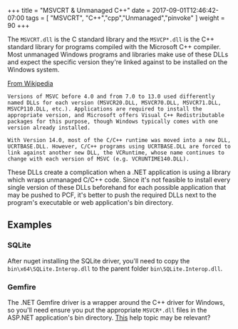 +++
title = "MSVCRT & Unmanaged C++"
date =  2017-09-01T12:46:42-07:00
tags = [ "MSVCRT", "C++","cpp","Unmanaged","pinvoke" ]
weight = 90
+++

The `MSVCRT.dll` is the C standard library and the `MSVCP*.dll` is the C++ standard library for programs compiled with the Microsoft C++ compiler. Most unmanaged Windows programs and libraries make use of these DLLs and expect the specific version they're linked against to be installed on the Windows system.

[From Wikipedia](https://en.wikipedia.org/wiki/Microsoft_Windows_library_files#MSVCRT.DLL.2C_MSVCP.2A.DLL_and_CRTDLL.DLL)

```text
Versions of MSVC before 4.0 and from 7.0 to 13.0 used differently named DLLs for each version (MSVCR20.DLL, MSVCR70.DLL, MSVCR71.DLL, MSVCP110.DLL, etc.). Applications are required to install the appropriate version, and Microsoft offers Visual C++ Redistributable packages for this purpose, though Windows typically comes with one version already installed.

With Version 14.0, most of the C/C++ runtime was moved into a new DLL, UCRTBASE.DLL. However, C/C++ programs using UCRTBASE.DLL are forced to link against another new DLL, the VCRuntime, whose name continues to change with each version of MSVC (e.g. VCRUNTIME140.DLL).
```

These DLLs create a complication when a .NET application is using a library which wraps unmanaged C/C++ code. Since it's not feasible to install every single version of these DLLs beforehand for each possible application that may be pushed to PCF, it's better to push the required DLLs next to the program's executable or web application's bin directory.

## Examples

### SQLite

After nuget installing the SQLite driver, you'll need to copy the `bin\x64\SQLite.Interop.dll` to the parent folder `bin\SQLite.Interop.dll`.

### Gemfire

The .NET Gemfire driver is a wrapper around the C++ driver for Windows, so you'll need ensure you put the appropriate `MSVCR*.dll` files in the ASP.NET application's bin directory. [This](http://gemfire82.docs.pivotal.io/docs-gemfire/gemfire_nativeclient/dotnet-caching-api/private-assembly.html) help topic may be relevant?
